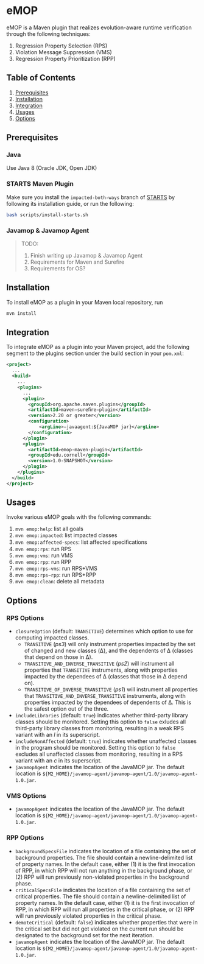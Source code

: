 # eMOP
eMOP is a Maven plugin that realizes evolution-aware runtime verification through the following techniques:

1. Regression Property Selection (RPS)
2. Violation Message Suppression (VMS)
3. Regression Property Prioritization (RPP)

## Table of Contents

1. [Prerequisites](#Prerequisites)
2. [Installation](#Installation)
3. [Integration](#Integration)
4. [Usages](#Usages)
5. [Options](#Options)

## Prerequisites

### Java

Use Java 8 (Oracle JDK, Open JDK)

### STARTS Maven Plugin

Make sure you install the `impacted-both-ways` branch of [STARTS](https://github.com/TestingResearchIllinois/starts) by following its installation guide, or run the following:

```bash
bash scripts/install-starts.sh
```

### Javamop & Javamop Agent

> TODO:
>
> 1. Finish writing up Javamop & Javamop Agent
> 2. Requirements for Maven and Surefire
> 3. Requirements for OS?

## Installation

To install eMOP as a plugin in your Maven local repository, run

```bash
mvn install
```

## Integration

To integrate eMOP as a plugin into your Maven project, add the following segment to the plugins section under the build section in your `pom.xml`:

```xml
<project>
  ...
  <build>
    ...
    <plugins>
      ...
      <plugin>
      	<groupId>org.apache.maven.plugins</groupId>
        <artifactId>maven−sureﬁre−plugin</artifactId>
        <version>2.20 or greater</version>
        <configuration>
        	<argLine>−javaagent:${JavaMOP jar}</argLine>
        </configuration>
      </plugin>
      <plugin>
        <artifactId>emop-maven-plugin</artifactId>
        <groupId>edu.cornell</groupId>
        <version>1.0-SNAPSHOT</version>
      </plugin>
    </plugins>
  </build>
</project>
```

## Usages

Invoke various eMOP goals with the following commands:

1. `mvn emop:help`: list all goals
2. `mvn emop:impacted`: list impacted classes
3. `mvn emop:affected-specs`: list affected speciﬁcations
4. `mvn emop:rps`: run RPS
5. `mvn emop:vms`: run VMS
6. `mvn emop:rpp`: run RPP
7. `mvn emop:rps−vms`: run RPS+VMS
8. `mvn emop:rps−rpp`: run RPS+RPP
9. `mvn emop:clean`: delete all metadata

## Options

### RPS Options

- `closureOption` (default: `TRANSITIVE`) determines which option to use for computing impacted classes.
   - `TRANSITIVE` (*ps3*) will only instrument properties impacted by the set of changed and new classes (Δ), and the dependents of Δ (classes that depend on those in Δ).
   - `TRANSITIVE_AND_INVERSE_TRANSITIVE` (*ps2*) will instrument all properties that `TRANSITIVE` instruments, along with properties impacted by the dependees of Δ (classes that those in Δ depend on).
   - `TRANSITIVE_OF_INVERSE_TRANSITIVE` (*ps1*) will instrument all properties that `TRANSITIVE_AND_INVERSE_TRANSITIVE` instruments, along with properties impacted by the dependees of dependents of Δ. This is the safest option out of the three.
- `includeLibraries` (default: `true`) indicates whether third-party library classes should be monitored. Setting this option to `false` exludes all third-party library classes from monitoring, resulting in a weak RPS variant with an *l* in its superscript.
- `includeNonAffected` (default: `true`) indicates whether unaffected classes in the program should be monitored. Setting this option to `false` excludes all unaffected classes from monitoring, resulting in a RPS variant with an *c* in its superscript.
- `javamopAgent` indicates the location of the JavaMOP jar. The default location is `${M2_HOME}/javamop-agent/javamop-agent/1.0/javamop-agent-1.0.jar`.

### VMS Options

- `javamopAgent` indicates the location of the JavaMOP jar. The default location is `${M2_HOME}/javamop-agent/javamop-agent/1.0/javamop-agent-1.0.jar`.

### RPP Options

- `backgroundSpecsFile` indicates the location of a file containing the set of background properties. The file should contain a newline-delimited list of property names. In the default case, either (1) it is the first invocation of RPP, in which RPP will not run anything in the background phase, or (2) RPP will run previously non-violated properties in the background phase.
- `criticalSpecsFile` indicates the location of a file containing the set of critical properties. The file should contain a newline-delimited list of property names. In the default case, either (1) it is the first invocation of RPP, in which RPP will run all properties in the critical phase, or (2) RPP will run previously violated properties in the critical phase.
- `demoteCritical` (default: `false`) indicates whether properties that were in the critical set but did not get violated on the current run should be designated to the background set for the next iteration.
- `javamopAgent` indicates the location of the JavaMOP jar. The default location is `${M2_HOME}/javamop-agent/javamop-agent/1.0/javamop-agent-1.0.jar`.
